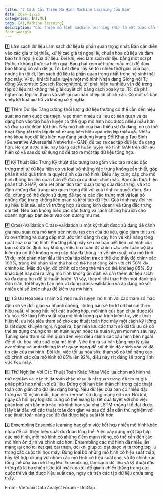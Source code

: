 ```yaml
---
title: "7 Cách Cải Thiện Mô Hình Machine Learning Của Bạn"
date: 2024-12-26
categories: [AI,ML]
tags: [AI,Machine learning]
description: "Cải thiện mô hình machine learning (ML) là một bước cần thiết trong việc tối ưu hóa hiệu suất và áp dụng thực tế của mô hình. Mô hình ban đầu có thể không đủ độ chính xác, dẫn đến kết quả không mong muốn do đó cải thiện mô hình giúp tăng độ chính xác và đáng tin cậy. Ngoài ra  dữ liệu và yêu cầu kinh doanh luôn thay đổi nên đòi hỏi cải thiện mô hình giúp nó thích nghi với những thay đổi này"
font:Georgia
---
```

1️⃣ Làm sạch dữ liệu
Làm sạch dữ liệu là phần quan trọng nhất. Bạn cần điền vào các giá trị bị thiếu, xử lý các giá trị ngoại lệ, chuẩn hóa dữ liệu và đảm bảo tính hợp lệ của dữ liệu. Đôi khi, việc làm sạch dữ liệu bằng một script Python không thực sự hiệu quả. Bạn phải xem xét từng mẫu một để đảm bảo không có vấn đề gì. Tôi biết điều này sẽ tốn nhiều thời gian của bạn, nhưng tin tôi đi, làm sạch dữ liệu là phần quan trọng nhất trong hệ sinh thái học máy.
Ví dụ, khi tôi huấn luyện một mô hình Nhận dạng Giọng nói Tự động (Automatic Speech Recognition), tôi phát hiện ra nhiều vấn đề trong tập dữ liệu mà không thể giải quyết chỉ bằng cách xóa ký tự. Tôi đã phải nghe các tệp âm thanh và viết lại các bản chép lời chính xác. Có một số bản chép lời khá mơ hồ và không có ý nghĩa.

2️⃣ Thêm Dữ liệu
Tăng cường khối lượng dữ liệu thường có thể dẫn đến hiệu suất mô hình được cải thiện. Việc thêm nhiều dữ liệu có liên quan và đa dạng hơn vào tập huấn luyện có thể giúp mô hình học được nhiều mẫu hơn và đưa ra dự đoán tốt hơn. Nếu mô hình của bạn thiếu sự đa dạng, nó có thể hoạt động tốt trên lớp đa số nhưng kém hiệu quả trên lớp thiểu số.
Nhiều nhà khoa học dữ liệu hiện nay đang sử dụng Mạng Đối Kháng Tạo Sinh (Generative Adversarial Networks - GAN) để tạo ra các tập dữ liệu đa dạng hơn. Họ đạt được điều này bằng cách huấn luyện mô hình GAN trên dữ liệu hiện có và sau đó sử dụng nó để tạo ra một tập dữ liệu tổng hợp.

3️⃣ Kỹ Thuật Đặc Trưng
Kỹ thuật đặc trưng bao gồm việc tạo ra các đặc trưng mới từ dữ liệu hiện có và loại bỏ những đặc trưng không cần thiết, góp phần ít vào quá trình ra quyết định của mô hình. Điều này cung cấp cho mô hình thông tin liên quan hơn để đưa ra dự đoán chính xác.
Bạn cần thực hiện phân tích SHAP, xem xét phân tích tầm quan trọng của đặc trưng, và xác định những đặc trưng nào quan trọng đối với quá trình ra quyết định. Sau đó, chúng có thể được sử dụng để tạo ra các đặc trưng mới và loại bỏ những đặc trưng không liên quan ra khỏi tập dữ liệu. Quá trình này đòi hỏi sự hiểu biết sâu sắc về trường hợp sử dụng kinh doanh và từng đặc trưng chi tiết. Nếu bạn không hiểu các đặc trưng và cách chúng hữu ích cho doanh nghiệp, bạn sẽ đi vào con đường mù mờ.

4️⃣ Cross-Validation
Cross-validation là một kỹ thuật được sử dụng để đánh giá hiệu suất của mô hình trên nhiều tập con của dữ liệu, giúp giảm thiểu rủi ro overfitting và cung cấp một ước tính đáng tin cậy hơn về khả năng tổng quát hóa của mô hình. Phương pháp này sẽ cho bạn biết liệu mô hình của bạn có đủ ổn định hay không.
Việc tính toán độ chính xác trên toàn bộ tập kiểm tra có thể không cung cấp đầy đủ thông tin về hiệu suất của mô hình. Ví dụ, một phần năm đầu tiên của tập kiểm tra có thể cho thấy độ chính xác 100%, trong khi phần năm thứ hai có thể hoạt động kém với chỉ 50% độ chính xác. Mặc dù vậy, độ chính xác tổng thể vẫn có thể khoảng 85%. Sự khác biệt này chỉ ra rằng mô hình không ổn định và cần thêm dữ liệu sạch và đa dạng hơn để tái huấn luyện.
Vì vậy, thay vì chỉ thực hiện một đánh giá đơn giản, tôi khuyên bạn nên sử dụng cross-validation và áp dụng nó với nhiều chỉ số khác nhau để kiểm tra mô hình.

5️⃣ Tối Ưu Hóa Siêu Tham Số
Việc huấn luyện mô hình với các tham số mặc định có vẻ đơn giản và nhanh chóng, nhưng bạn sẽ bỏ lỡ cơ hội cải thiện hiệu suất, vì trong hầu hết các trường hợp, mô hình của bạn chưa được tối ưu hóa. Để tăng hiệu suất của mô hình trong quá trình kiểm tra, việc thực hiện tối ưu hóa siêu tham số cho các thuật toán học máy một cách kỹ lưỡng là rất được khuyến nghị. Ngoài ra, bạn nên lưu các tham số đã tối ưu để có thể sử dụng chúng cho lần huấn luyện hoặc tái huấn luyện mô hình sau này.
Tuning siêu tham số liên quan đến việc điều chỉnh các cấu hình bên ngoài để tối ưu hóa hiệu suất của mô hình. Việc tìm ra sự cân bằng hợp lý giữa overfitting và underfitting là rất quan trọng để cải thiện độ chính xác và độ tin cậy của mô hình. Đôi khi, việc tối ưu hóa siêu tham số có thể nâng cao độ chính xác của mô hình từ 85% lên 92%, điều này rất đáng kể trong lĩnh vực học máy.

6️⃣ Thử Nghiệm Với Các Thuật Toán Khác Nhau
Việc lựa chọn mô hình và thử nghiệm với các thuật toán khác nhau là rất quan trọng để tìm ra giải pháp phù hợp nhất với dữ liệu. Đừng giới hạn bản thân chỉ trong các thuật toán đơn giản cho dữ liệu dạng bảng. Nếu dữ liệu của bạn có nhiều đặc trưng và 10 nghìn mẫu, bạn nên xem xét sử dụng mạng nơ-ron. Đôi khi, ngay cả hồi quy logistic cũng có thể mang lại kết quả tuyệt vời cho việc phân loại văn bản mà các mô hình học sâu như LSTM không thể đạt được.
Hãy bắt đầu với các thuật toán đơn giản và sau đó dần dần thử nghiệm với các thuật toán nâng cao để đạt được hiệu suất tốt hơn.

7️⃣ Ensembling
Ensemble learning bao gồm việc kết hợp nhiều mô hình khác nhau để cải thiện hiệu suất dự đoán tổng thể. Việc xây dựng một tập hợp các mô hình, mỗi mô hình có những điểm mạnh riêng, có thể dẫn đến các mô hình ổn định và chính xác hơn.
Ensembling các mô hình đã nhiều lần mang lại cho tôi kết quả cải thiện, đôi khi giúp tôi đạt được vị trí trong top 10 trong các cuộc thi học máy. Đừng loại bỏ những mô hình có hiệu suất thấp; hãy kết hợp chúng với nhóm các mô hình có hiệu suất cao, và độ chính xác tổng thể của bạn sẽ tăng lên.
Ensembling, làm sạch dữ liệu và kỹ thuật đặc trưng đã là ba chiến lược tốt nhất của tôi để giành chiến thắng trong các cuộc thi và đạt được hiệu suất cao, ngay cả trên các tập dữ liệu chưa từng thấy.

From : Vietnam Data Analyst Forum - UniGap
